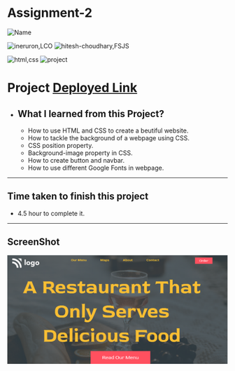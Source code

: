 # Assignment-2


![Name](https://img.shields.io/badge/Deepak--Malik-Student-important)

![ineruron,LCO](https://img.shields.io/badge/iNeuron%20-LCO-yellowgreen)
![hitesh-choudhary,FSJS](https://img.shields.io/badge/HITESH--CHOUDHARY%20-Full--Stack--JS--bootcamp-green)

![html,css](https://img.shields.io/badge/html-CSS-9cf)
![project](https://img.shields.io/badge/PROJECT-02-blue)

# Project [Deployed Link](https://deepakproject02.netlify.app)

- What I learned from this Project?
  - 
  - How to use HTML and CSS to create a beutiful website.
  - How to tackle the background of a webpage  using CSS.
  - CSS position property.
  - Background-image property in CSS.
  - How to create button and navbar.
  - How to use different Google Fonts in webpage.

 
---

## Time taken to finish this project

- 4.5 hour to complete it.

---

## ScreenShot
![Project-img](./Readme/Screenshot.png)
